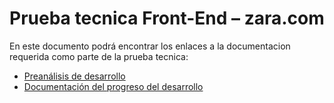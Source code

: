 # Prueba tecnica Front-End – zara.com

En este documento podrá encontrar los enlaces a la documentacion requerida como parte de la prueba tecnica:

- [Preanálisis de desarrollo](https://docs.google.com/document/d/1SE7hW5VbuHhpziUfF-T1GlNhbSy_WG688g4jGP5HrrY/edit?usp=sharing)
- [Documentación del progreso del desarrollo](https://docs.google.com/document/d/1BkxyAWXpuqsRUrln2CdMhq8MylhZoHQwhCysnIs1NYA/edit?usp=sharing)